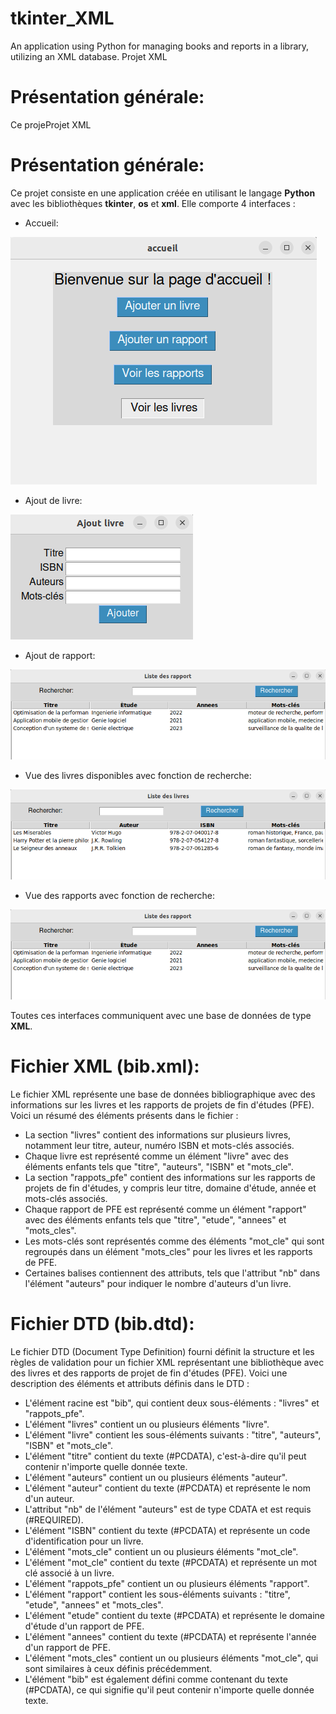 # tkinter_XML
An application using Python for managing books and reports in a library, utilizing an XML database.
Projet XML
# <a name="_lq9w22s6h38d"></a>Présentation générale:
Ce projeProjet XML
# <a name="_lq9w22s6h38d"></a>Présentation générale:
Ce projet consiste en une application créée en utilisant le langage **Python** avec les bibliothèques **tkinter**, **os** et **xml**. Elle comporte 4 interfaces :

- Accueil:



 ![alt text](screenshot/accueil.png)

- Ajout de livre:

![alt text](screenshot/ajoutlivre.png)

- Ajout de rapport:


![alt text](screenshot/Listerapports.png)

- Vue des livres disponibles avec fonction de recherche:

![alt text](screenshot/ListeLivres.png)

- Vue des rapports avec fonction de recherche:

![alt text](screenshot/Listerapports.png)

Toutes ces interfaces communiquent avec une base de données de type **XML**.

# <a name="_h95tu77fe8wa"></a>Fichier XML (bib.xml):
Le fichier XML représente une base de données bibliographique avec des informations sur les livres et les rapports de projets de fin d'études (PFE). Voici un résumé des éléments présents dans le fichier :

- La section "livres" contient des informations sur plusieurs livres, notamment leur titre, auteur, numéro ISBN et mots-clés associés.
- Chaque livre est représenté comme un élément "livre" avec des éléments enfants tels que "titre", "auteurs", "ISBN" et "mots\_cle".
- La section "rappots\_pfe" contient des informations sur les rapports de projets de fin d'études, y compris leur titre, domaine d'étude, année et mots-clés associés.
- Chaque rapport de PFE est représenté comme un élément "rapport" avec des éléments enfants tels que "titre", "etude", "annees" et "mots\_cles".
- Les mots-clés sont représentés comme des éléments "mot\_cle" qui sont regroupés dans un élément "mots\_cles" pour les livres et les rapports de PFE.
- Certaines balises contiennent des attributs, tels que l'attribut "nb" dans l'élément "auteurs" pour indiquer le nombre d'auteurs d'un livre.


# <a name="_5x5ed1gjsb8"></a>Fichier DTD (bib.dtd):
Le fichier DTD (Document Type Definition) fourni définit la structure et les règles de validation pour un fichier XML représentant une bibliothèque avec des livres et des rapports de projet de fin d'études (PFE). Voici une description des éléments et attributs définis dans le DTD :

- L'élément racine est "bib", qui contient deux sous-éléments : "livres" et "rappots\_pfe".
- L'élément "livres" contient un ou plusieurs éléments "livre".
- L'élément "livre" contient les sous-éléments suivants : "titre", "auteurs", "ISBN" et "mots\_cle".
- L'élément "titre" contient du texte (#PCDATA), c'est-à-dire qu'il peut contenir n'importe quelle donnée texte.
- L'élément "auteurs" contient un ou plusieurs éléments "auteur".
- L'élément "auteur" contient du texte (#PCDATA) et représente le nom d'un auteur.
- L'attribut "nb" de l'élément "auteurs" est de type CDATA et est requis (#REQUIRED).
- L'élément "ISBN" contient du texte (#PCDATA) et représente un code d'identification pour un livre.
- L'élément "mots\_cle" contient un ou plusieurs éléments "mot\_cle".
- L'élément "mot\_cle" contient du texte (#PCDATA) et représente un mot clé associé à un livre.
- L'élément "rappots\_pfe" contient un ou plusieurs éléments "rapport".
- L'élément "rapport" contient les sous-éléments suivants : "titre", "etude", "annees" et "mots\_cles".
- L'élément "etude" contient du texte (#PCDATA) et représente le domaine d'étude d'un rapport de PFE.
- L'élément "annees" contient du texte (#PCDATA) et représente l'année d'un rapport de PFE.
- L'élément "mots\_cles" contient un ou plusieurs éléments "mot\_cle", qui sont similaires à ceux définis précédemment.
- L'élément "bib" est également défini comme contenant du texte (#PCDATA), ce qui signifie qu'il peut contenir n'importe quelle donnée texte.




